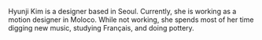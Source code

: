 
<p>Hyunji Kim is a designer based in Seoul. Currently, she is working as a motion designer in Moloco. While not working, she spends most of her time digging new music, studying Français, and doing pottery. </p>
